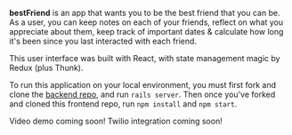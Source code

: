 **bestFriend** is an app that wants you to be the best friend that you can be. As a user, you can keep notes on each of your friends, reflect on what you appreciate about them, keep track of important dates & calculate how long it's been since you last interacted with each friend. 

This user interface was built with React, with state management magic by Redux (plus Thunk). 

To run this application on your local environment, you must first fork and clone the [backend repo](http://github.com/harumhelmy/best-friend-backend), and run ```rails server```. Then once you've forked and cloned this frontend repo, run ```npm install``` and ```npm start```. 

Video demo coming soon! Twilio integration coming soon!
